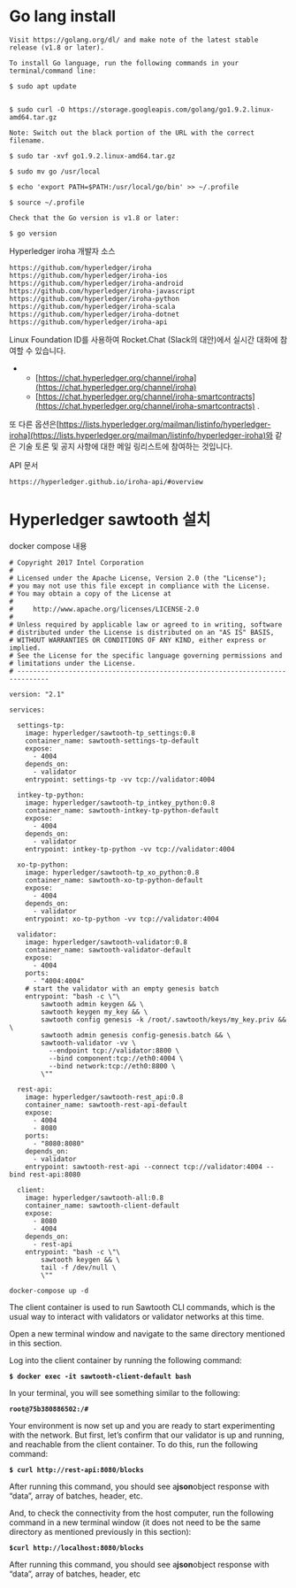 # Go lang install

```
Visit https://golang.org/dl/ and make note of the latest stable release (v1.8 or later).

To install Go language, run the following commands in your terminal/command line:

$ sudo apt update


$ sudo curl -O https://storage.googleapis.com/golang/go1.9.2.linux-amd64.tar.gz 

Note: Switch out the black portion of the URL with the correct filename.

$ sudo tar -xvf go1.9.2.linux-amd64.tar.gz

$ sudo mv go /usr/local

$ echo 'export PATH=$PATH:/usr/local/go/bin' >> ~/.profile

$ source ~/.profile

Check that the Go version is v1.8 or later:

$ go version
```

Hyperledger iroha 개발자 소스

```
https://github.com/hyperledger/iroha
https://github.com/hyperledger/iroha-ios
https://github.com/hyperledger/iroha-android
https://github.com/hyperledger/iroha-javascript
https://github.com/hyperledger/iroha-python
https://github.com/hyperledger/iroha-scala
https://github.com/hyperledger/iroha-dotnet
https://github.com/hyperledger/iroha-api
```

Linux Foundation ID를 사용하여 Rocket.Chat \(Slack의 대안\)에서 실시간 대화에 참여할 수 있습니다.

* * [https://chat.hyperledger.org/channel/iroha](https://chat.hyperledger.org/channel/iroha)
  * [https://chat.hyperledger.org/channel/iroha-smartcontracts](https://chat.hyperledger.org/channel/iroha-smartcontracts)
    .

또 다른 옵션은[https://lists.hyperledger.org/mailman/listinfo/hyperledger-iroha](https://lists.hyperledger.org/mailman/listinfo/hyperledger-iroha)와 같은 기술 토론 및 공지 사항에 대한 메일 링리스트에 참여하는 것입니다.

API 문서

```
https://hyperledger.github.io/iroha-api/#overview
```

# Hyperledger sawtooth 설치

docker compose 내용

```
# Copyright 2017 Intel Corporation
#
# Licensed under the Apache License, Version 2.0 (the "License");
# you may not use this file except in compliance with the License.
# You may obtain a copy of the License at
#
#     http://www.apache.org/licenses/LICENSE-2.0
#
# Unless required by applicable law or agreed to in writing, software
# distributed under the License is distributed on an "AS IS" BASIS,
# WITHOUT WARRANTIES OR CONDITIONS OF ANY KIND, either express or implied.
# See the License for the specific language governing permissions and
# limitations under the License.
# ------------------------------------------------------------------------------

version: "2.1"

services:

  settings-tp:
    image: hyperledger/sawtooth-tp_settings:0.8
    container_name: sawtooth-settings-tp-default
    expose:
      - 4004
    depends_on:
      - validator
    entrypoint: settings-tp -vv tcp://validator:4004

  intkey-tp-python:
    image: hyperledger/sawtooth-tp_intkey_python:0.8
    container_name: sawtooth-intkey-tp-python-default
    expose:
      - 4004
    depends_on:
      - validator
    entrypoint: intkey-tp-python -vv tcp://validator:4004

  xo-tp-python:
    image: hyperledger/sawtooth-tp_xo_python:0.8
    container_name: sawtooth-xo-tp-python-default
    expose:
      - 4004
    depends_on:
      - validator
    entrypoint: xo-tp-python -vv tcp://validator:4004

  validator:
    image: hyperledger/sawtooth-validator:0.8
    container_name: sawtooth-validator-default
    expose:
      - 4004
    ports:
      - "4004:4004"
    # start the validator with an empty genesis batch
    entrypoint: "bash -c \"\
        sawtooth admin keygen && \
        sawtooth keygen my_key && \
        sawtooth config genesis -k /root/.sawtooth/keys/my_key.priv && \
        sawtooth admin genesis config-genesis.batch && \
        sawtooth-validator -vv \
          --endpoint tcp://validator:8800 \
          --bind component:tcp://eth0:4004 \
          --bind network:tcp://eth0:8800 \
        \""

  rest-api:
    image: hyperledger/sawtooth-rest_api:0.8
    container_name: sawtooth-rest-api-default
    expose:
      - 4004
      - 8080
    ports:
      - "8080:8080"
    depends_on:
      - validator
    entrypoint: sawtooth-rest-api --connect tcp://validator:4004 --bind rest-api:8080

  client:
    image: hyperledger/sawtooth-all:0.8
    container_name: sawtooth-client-default
    expose:
      - 8080
      - 4004
    depends_on:
      - rest-api
    entrypoint: "bash -c \"\
        sawtooth keygen && \
        tail -f /dev/null \
        \""
```

```
docker-compose up -d
```

The client container is used to run Sawtooth CLI commands, which is the usual way to interact with validators or validator networks at this time.

Open a new terminal window and navigate to the same directory mentioned in this section.

Log into the client container by running the following command:

**`$ docker exec -it sawtooth-client-default bash`**

In your terminal, you will see something similar to the following:

**`root@75b380886502:/#`**

Your environment is now set up and you are ready to start experimenting with the network. But first, let’s confirm that our validator is up and running, and reachable from the client container. To do this, run the following command:

**`$ curl http://rest-api:8080/blocks`**

After running this command, you should see a**json**object response with “data”, array of batches, header, etc.

And, to check the connectivity from the host computer, run the following command in a new terminal window \(it does not need to be the same directory as mentioned previously in this section\):

**`$curl http://localhost:8080/blocks`**

After running this command, you should see a**json**object response with “data”, array of batches, header, etc

